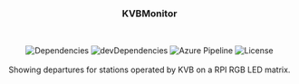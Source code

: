 <p align="center">
  <h3 align="center">KVBMonitor</h3><br>
  <p align="center">
      <img src="https://img.shields.io/david/timvonwerne/KVBMonitor-Node" alt="Dependencies" />
      <img src="https://img.shields.io/david/dev/timvonwerne/KVBMonitor-Node?label=devDependencies" alt="devDependencies" />
      <img src="https://dev.azure.com/vonwernet/KVBMonitor/_apis/build/status/timvonwerne.KVBMonitor-Node?branchName=main" alt="Azure Pipeline" />
      <img src="https://img.shields.io/github/license/timvonwerne/KVBMonitor-Node" alt="License">
    <br><br>
    Showing departures for stations operated by KVB on a RPI RGB LED matrix.
  </p>
</p>
